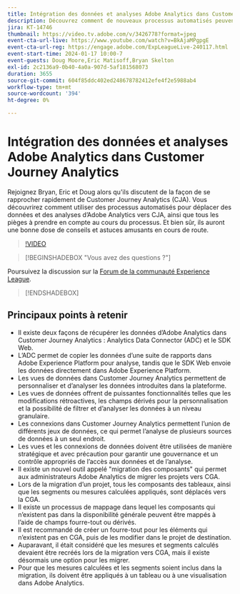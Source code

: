 ```yaml
---
title: Intégration des données et analyses Adobe Analytics dans Customer Journey Analytics
description: Découvrez comment de nouveaux processus automatisés peuvent vous aider à déplacer vos données et analyses d’Adobe Analytics vers Adobe Customer Journey Analytics.
jira: KT-14746
thumbnail: https://video.tv.adobe.com/v/3426778?format=jpeg
event-cta-url-live: https://www.youtube.com/watch?v=BkAjaMPgpgE
event-cta-url-reg: https://engage.adobe.com/ExpLeagueLive-240117.html
event-start-time: 2024-01-17 10:00-7
event-guests: Doug Moore,Eric Matisoff,Bryan Skelton
exl-id: 2c2136a9-0b40-4a0a-907d-5af181568073
duration: 3655
source-git-commit: 604f85ddc402ed248678782412efe4f2e5988ab4
workflow-type: tm+mt
source-wordcount: '394'
ht-degree: 0%

---
```


# Intégration des données et analyses Adobe Analytics dans Customer Journey Analytics

Rejoignez Bryan, Eric et Doug alors qu&#39;ils discutent de la façon de se rapprocher rapidement de Customer Journey Analytics (CJA). Vous découvrirez comment utiliser des processus automatisés pour déplacer des données et des analyses d’Adobe Analytics vers CJA, ainsi que tous les pièges à prendre en compte au cours du processus. Et bien sûr, ils auront une bonne dose de conseils et astuces amusants en cours de route.

>[!VIDEO](https://video.tv.adobe.com/v/3426778/?quality=12&learn=on)

>[!BEGINSHADEBOX &quot;Vous avez des questions ?&quot;]

Poursuivez la discussion sur la [Forum de la communauté Experience League](https://experienceleaguecommunities.adobe.com/t5/adobe-analytics-discussions/experience-league-live-post-session-discussion-bringing-your/m-p/646093#M3582).

>[!ENDSHADEBOX]

## Principaux points à retenir

* Il existe deux façons de récupérer les données d’Adobe Analytics dans Customer Journey Analytics : Analytics Data Connector (ADC) et le SDK Web.
* L’ADC permet de copier les données d’une suite de rapports dans Adobe Experience Platform pour analyse, tandis que le SDK Web envoie les données directement dans Adobe Experience Platform.
* Les vues de données dans Customer Journey Analytics permettent de personnaliser et d’analyser les données introduites dans la plateforme.
* Les vues de données offrent de puissantes fonctionnalités telles que les modifications rétroactives, les champs dérivés pour la personnalisation et la possibilité de filtrer et d’analyser les données à un niveau granulaire.
* Les connexions dans Customer Journey Analytics permettent l’union de différents jeux de données, ce qui permet l’analyse de plusieurs sources de données à un seul endroit.
* Les vues et les connexions de données doivent être utilisées de manière stratégique et avec précaution pour garantir une gouvernance et un contrôle appropriés de l’accès aux données et de l’analyse.
* Il existe un nouvel outil appelé &quot;migration des composants&quot; qui permet aux administrateurs Adobe Analytics de migrer les projets vers CGA.
* Lors de la migration d’un projet, tous les composants des tableaux, ainsi que les segments ou mesures calculées appliqués, sont déplacés vers la CGA.
* Il existe un processus de mappage dans lequel les composants qui n’existent pas dans la disponibilité générale peuvent être mappés à l’aide de champs fourre-tout ou dérivés.
* Il est recommandé de créer un fourre-tout pour les éléments qui n’existent pas en CGA, puis de les modifier dans le projet de destination.
* Auparavant, il était considéré que les mesures et segments calculés devaient être recréés lors de la migration vers CGA, mais il existe désormais une option pour les migrer.
* Pour que les mesures calculées et les segments soient inclus dans la migration, ils doivent être appliqués à un tableau ou à une visualisation dans Adobe Analytics.
